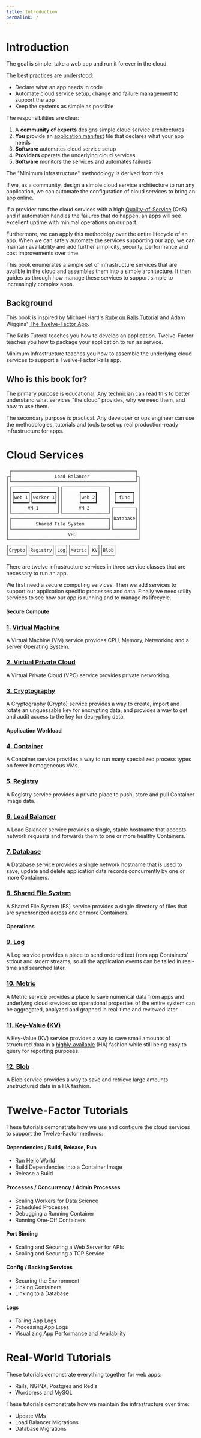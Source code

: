 ```yaml
---
title: Introduction
permalink: /
---
```


# Introduction

The goal is simple: take a web app and run it forever in the cloud.

The best practices are understood:

* Declare what an app needs in code
* Automate cloud service setup, change and failure management to support the app
* Keep the systems as simple as possible

The responsibilities are clear:

1. A **community of experts** designs simple cloud service architectures
2. **You** provide an [application manifest](glossary#application-manifest) file that declares what your app needs
3. **Software** automates cloud service setup
4. **Providers** operate the underlying cloud services
5. **Software** monitors the services and automates failures

The "Minimum Infrastructure" methodology is derived from this.

If we, as a community, design a simple cloud service architecture to run any application, we can automate the configuration of cloud services to bring an app online.

If a provider runs the cloud services with a high [Quality-of-Service](glossary#quality-of-service) (QoS) and if automation handles the failures that do happen, an apps will see excellent uptime with minimal operations on our part.

Furthermore, we can apply this methodolgy over the entire lifecycle of an app. When we can safely automate the services supporting our app, we can maintain availability and add further simplicity, security, performance and cost improvements over time.

This book enumerates a simple set of infrastructure services that are availble in the cloud and assembles them into a simple architecture. It then guides us through how manage these services to support simple to increasingly complex apps.

## Background

This book is inspired by Michael Hartl's [Ruby on Rails Tutorial](https://www.railstutorial.org/) and Adam Wiggins' [The Twelve-Factor App](https://12factor.net/).

The Rails Tutoral teaches you how to develop an application. Twelve-Factor teaches you how to package your application to run as service.

Minimum Infrastructure teaches you how to assemble the underlying cloud services to support a Twelve-Factor Rails app.

## Who is this book for?

The primary purpose is educational. Any technician can read this to better understand what services "the cloud" provides, why we need them, and how to use them.

The secondary purpose is practical. Any developer or ops engineer can use the methodologies, tutorials and tools to set up real production-ready infrastructure for apps.

# Cloud Services

```ascii
 ┌──────────────────────────────────────────────┐ 
┌┤                Load Balancer                 ├┐
│└──────────────────────────────────────────────┘│
│┌─────────────────┐┌─────────────────┐          │
││┏━━━━━┓┏━━━━━━━━┓││      ┏━━━━━┓    │ ┏━━━━━━┓ │
││┃web 1┃┃worker 1┃││      ┃web 2┃    │ ┃ func ┃ │
││┗━━━━━┛┗━━━━━━━━┛││      ┗━━━━━┛    │ ┗━━━━━━┛ │
││      VM 1       ││      VM 2       │┌────────┐│
│└─────────────────┘└─────────────────┘│        ││
│┌────────────────────────────────────┐│Database││
││         Shared File System         ││        ││
│└────────────────────────────────────┘└────────┘│
│                      VPC                       │
└────────────────────────────────────────────────┘
┌──────┐┌────────┐┌───┐┌──────┐┌──┐┌────┐         
│Crypto││Registry││Log││Metric││KV││Blob│         
└──────┘└────────┘└───┘└──────┘└──┘└────┘         
```

There are twelve infrastructure services in three service classes that are necessary to run an app.

We first need a secure computing services. Then we add services to support our application specific processes and data. Finally we need utility services to see how our app is running and to manage its lifecycle.

#### Secure Compute

### [1. Virtual Machine](vm)

A Virtual Machine (VM) service provides CPU, Memory, Networking and a server Operating System.

### [2. Virtual Private Cloud](vpc)

A Virtual Private Cloud (VPC) service provides private networking.

### [3. Cryptography](crypto)

A Cryptography (Crypto) service provides a way to create, import and rotate an unguessable key for encrypting data, and provides a way to get and audit access to the key for decrypting data.

#### Application Workload

### [4. Container](container)

A Container service provides a way to run many specialized process types on fewer homogeneous VMs.

### [5. Registry](registry)

A Registry service provides a private place to push, store and pull Container Image data.

### [6. Load Balancer](load-balancer)

A Load Balancer service provides a single, stable hostname that accepts network requests and forwards them to one or more healthy Containers.

### [7. Database](database)

A Database service provides a single network hostname that is used to save, update and delete application data records concurrently by one or more Containers.

### [8. Shared File System](shared-fs)

A Shared File System (FS) service provides a single directory of files that are synchronized across one or more Containers.

#### Operations

### [9. Log](log)

A Log service provides a place to send ordered text from app Containers' stdout and stderr streams, so all the application events can be tailed in real-time and searched later.

### [10. Metric](metric)

A Metric service provides a place to save numerical data from apps and underlying cloud srevices so operational properties of the entire system can be aggregated, analyzed and graphed in real-time and reviewed later.

### [11. Key-Value (KV)](kv)

A Key-Value (KV) service provides a way to save small amounts of structured data in a [highly-available](glossary#highly-available) (HA) fashion while still being easy to query for reporting purposes.

### [12. Blob](blob)

A Blob service provides a way to save and retrieve large amounts unstructured data in a HA fashion.

# Twelve-Factor Tutorials

These tutorials demonstrate how we use and configure the cloud services to support the Twelve-Factor methods:

#### Dependencies / Build, Release, Run

* Run Hello World
* Build Dependencies into a Container Image
* Release a Build

#### Processes / Concurrency / Admin Processes

* Scaling Workers for Data Science
* Scheduled Processes
* Debugging a Running Container
* Running One-Off Containers

#### Port Binding

* Scaling and Securing a Web Server for APIs
* Scaling and Securing a TCP Service

#### Config / Backing Services

* Securing the Environment
* Linking Containers
* Linking to a Database

#### Logs

* Tailing App Logs
* Processing App Logs
* Visualizing App Performance and Availability

# Real-World Tutorials

These tutorials demonstrate everything together for web apps:

* Rails, NGINX, Postgres and Redis
* Wordpress and MySQL

These tutorials demonstrate how we maintain the infrastructure over time:

* Update VMs
* Load Balancer Migrations
* Database Migrations